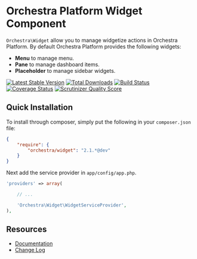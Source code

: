 Orchestra Platform Widget Component
==============

`Orchestra\Widget` allow you to manage widgetize actions in Orchestra Platform. By default Orchestra Platform provides the following widgets:

* **Menu** to manage menu.
* **Pane** to manage dashboard items.
* **Placeholder** to manage sidebar widgets.

[![Latest Stable Version](https://poser.pugx.org/orchestra/widget/v/stable.png)](https://packagist.org/packages/orchestra/widget) 
[![Total Downloads](https://poser.pugx.org/orchestra/widget/downloads.png)](https://packagist.org/packages/orchestra/widget) 
[![Build Status](https://travis-ci.org/orchestral/widget.png?branch=master)](https://travis-ci.org/orchestral/widget) 
[![Coverage Status](https://coveralls.io/repos/orchestral/widget/badge.png?branch=master)](https://coveralls.io/r/orchestral/widget?branch=master) 
[![Scrutinizer Quality Score](https://scrutinizer-ci.com/g/orchestral/widget/badges/quality-score.png?s=c45e8b240b7aedd08eaf70a0061c2b1d25c04f09)](https://scrutinizer-ci.com/g/orchestral/widget/) 

## Quick Installation

To install through composer, simply put the following in your `composer.json` file:

```json
{
	"require": {
		"orchestra/widget": "2.1.*@dev"
	}
}
```

Next add the service provider in `app/config/app.php`.

```php
'providers' => array(

	// ...

	'Orchestra\Widget\WidgetServiceProvider',
),
```

## Resources

* [Documentation](http://orchestraplatform.com/docs/latest/components/widget)
* [Change Log](http://orchestraplatform.com/docs/latest/components/widget/changes#v2-1)
